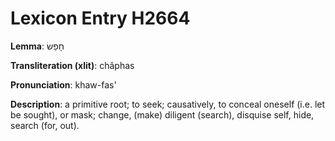 # Lexicon Entry H2664

**Lemma**: חָפַשׂ

**Transliteration (xlit)**: châphas

**Pronunciation**: khaw-fas'

**Description**:
a primitive root; to seek; causatively, to conceal oneself (i.e. let be sought), or mask; change, (make) diligent (search), disquise self, hide, search (for, out).

